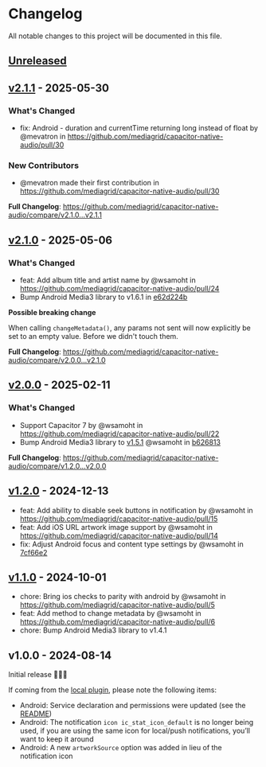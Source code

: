 # Changelog

All notable changes to this project will be documented in this file.

## [Unreleased](https://github.com/mediagrid/capacitor-native-audio/compare/v2.1.1...HEAD)

## [v2.1.1](https://github.com/mediagrid/capacitor-native-audio/compare/v2.1.0...v2.1.1) - 2025-05-30

### What's Changed

* fix: Android - duration and currentTime returning long instead of float by @mevatron in https://github.com/mediagrid/capacitor-native-audio/pull/30

### New Contributors

* @mevatron made their first contribution in https://github.com/mediagrid/capacitor-native-audio/pull/30

**Full Changelog**: https://github.com/mediagrid/capacitor-native-audio/compare/v2.1.0...v2.1.1

## [v2.1.0](https://github.com/mediagrid/capacitor-native-audio/compare/v2.0.0...v2.1.0) - 2025-05-06

### What's Changed

* feat: Add album title and artist name by @wsamoht in https://github.com/mediagrid/capacitor-native-audio/pull/24
* Bump Android Media3 library to v1.6.1 in [e62d224b](https://github.com/mediagrid/capacitor-native-audio/commit/e62d224b858e0807bd6f778ca69eb3f9cdd46664)

**Possible breaking change**

When calling `changeMetadata()`, any params not sent will now explicitly be set to an empty value. Before we didn't touch them.

**Full Changelog**: https://github.com/mediagrid/capacitor-native-audio/compare/v2.0.0...v2.1.0

## [v2.0.0](https://github.com/mediagrid/capacitor-native-audio/compare/v1.2.0...v2.0.0) - 2025-02-11

### What's Changed

* Support Capacitor 7 by @wsamoht in https://github.com/mediagrid/capacitor-native-audio/pull/22
* Bump Android Media3 library to [v1.5.1](https://github.com/androidx/media/releases/tag/1.5.1) @wsamoht in [b626813](https://github.com/mediagrid/capacitor-native-audio/commit/b6268139283fb62f463c78d69bcce484fede8e9f)

**Full Changelog**: https://github.com/mediagrid/capacitor-native-audio/compare/v1.2.0...v2.0.0

## [v1.2.0](https://github.com/mediagrid/capacitor-native-audio/compare/v1.1.0...v1.2.0) - 2024-12-13

- feat: Add ability to disable seek buttons in notification by @wsamoht in https://github.com/mediagrid/capacitor-native-audio/pull/15
- feat: Add iOS URL artwork image support by @wsamoht in https://github.com/mediagrid/capacitor-native-audio/pull/14
- fix: Adjust Android focus and content type settings by @wsamoht in [7cf66e2](https://github.com/mediagrid/capacitor-native-audio/commit/7cf66e20356d98225ba28938dd90b39ffaeb4fe3)

## [v1.1.0](https://github.com/mediagrid/capacitor-native-audio/compare/v1.0.0...v1.1.0) - 2024-10-01

- chore: Bring ios checks to parity with android by @wsamoht in https://github.com/mediagrid/capacitor-native-audio/pull/5
- feat: Add method to change metadata by @wsamoht in https://github.com/mediagrid/capacitor-native-audio/pull/6
- chore: Bump Android Media3 library to v1.4.1

## v1.0.0 - 2024-08-14

Initial release 🤩🚀🎉

If coming from the [local plugin](https://gitlab.com/wsamoht/capacitor-js-audio-player-local-plugin), please note the following items:

- Android: Service declaration and permissions were updated (see the [README](https://github.com/mediagrid/capacitor-native-audio?tab=readme-ov-file#android))
- Android: The notification `icon ic_stat_icon_default` is no longer being used, if you are using the same icon for local/push notifications, you’ll want to keep it around
- Android: A new `artworkSource` option was added in lieu of the notification icon
